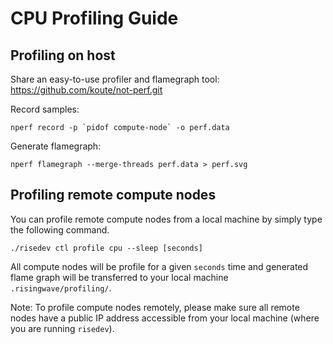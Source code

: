 # CPU Profiling Guide

## Profiling on host
Share an easy-to-use profiler and flamegraph tool: https://github.com/koute/not-perf.git

Record samples:

```shell
nperf record -p `pidof compute-node` -o perf.data
```

Generate flamegraph:

```shell
nperf flamegraph --merge-threads perf.data > perf.svg
```

## Profiling remote compute nodes
You can profile remote compute nodes from a local machine by simply type the following command.
```shell
./risedev ctl profile cpu --sleep [seconds]
```
All compute nodes will be profile for a given `seconds` time and generated flame graph will be transferred to your local machine `.risingwave/profiling/`.

Note: To profile compute nodes remotely, please make sure all remote nodes have a public IP address accessible from your local machine (where you are running `risedev`).

